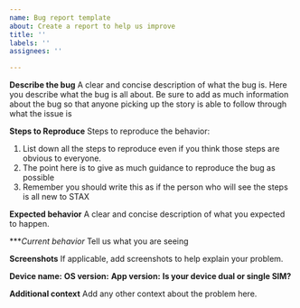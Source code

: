 ```yaml
---
name: Bug report template
about: Create a report to help us improve
title: ''
labels: ''
assignees: ''

---
```


**Describe the bug**
A clear and concise description of what the bug is. Here you describe what the bug is all about. Be sure to add as much information about the bug so that anyone picking up the story is able to follow through what the issue is

**Steps to Reproduce**
Steps to reproduce the behavior:
1. List down all the steps to reproduce even if you think those steps are obvious to everyone. 
2. The point here is to give as much guidance to reproduce the bug as possible
3. Remember you should write this as if the person who will see the steps is all new to STAX

**Expected behavior**
A clear and concise description of what you expected to happen.

****Current behavior*
Tell us what you are seeing

**Screenshots**
If applicable, add screenshots to help explain your problem.

**Device name:** 
**OS version:** 
**App version:** 
**Is your device dual or single SIM?**

**Additional context**
Add any other context about the problem here.
